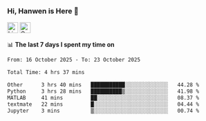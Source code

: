 ### Hi, Hanwen is Here 👋
<p>
	<a href="https://www.linkedin.com/in/liu-hanwen/"><img src="https://img.shields.io/badge/@hanwen-0A66C2?style=flat&logo=LinkedIn&logoColor=white" alt="Linkedin"  height="25px"/></a> 
	<a href="https://scholar.google.com/citations?user=HDF0su0AAAAJ"><img src="https://img.shields.io/badge/scholar-4385FE.svg?&style=plastic&logo=google-scholar&logoColor=white" alt="Google Scholar" height="25px"> </a>
</p>

📊 **The last 7 days I spent my time on** 
<!--START_SECTION:waka-->

```txt
From: 16 October 2025 - To: 23 October 2025

Total Time: 4 hrs 37 mins

Other      3 hrs 40 mins   ███████████░░░░░░░░░░░░░░   44.28 %
Python     3 hrs 28 mins   ██████████▒░░░░░░░░░░░░░░   41.98 %
MATLAB     41 mins         ██░░░░░░░░░░░░░░░░░░░░░░░   08.37 %
textmate   22 mins         █░░░░░░░░░░░░░░░░░░░░░░░░   04.44 %
Jupyter    3 mins          ▒░░░░░░░░░░░░░░░░░░░░░░░░   00.74 %
```

<!--END_SECTION:waka-->


<!--
**david990917/david990917** is a ✨ _special_ ✨ repository because its `README.md` (this file) appears on your GitHub profile.

Here are some ideas to get you started:

- 🔭 I’m currently working on ...
- 🌱 I’m currently learning ...
- 👯 I’m looking to collaborate on ...
- 🤔 I’m looking for help with ...
- 💬 Ask me about ...
- 📫 How to reach me: ...
- 😄 Pronouns: ...
- ⚡ Fun fact: ...
-->
